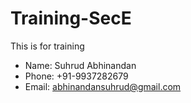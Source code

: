 # Training-SecE
This is for training
- Name: Suhrud Abhinandan
- Phone: +91-9937282679
- Email: abhinandansuhrud@gmail.com

